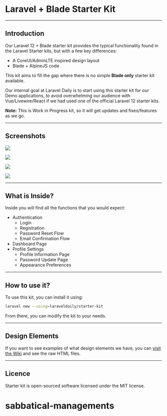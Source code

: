 # Laravel + Blade Starter Kit

---

## Introduction

Our Laravel 12 + Blade starter kit provides the typical functionality found in the Laravel Starter kits, but with a few key differences:

- A CoreUI/AdminLTE inspired design layout
- Blade + AlpineJS code

This kit aims to fill the gap where there is no simple **Blade only** starter kit available.

Our internal goal at Laravel Daily is to start using this starter kit for our Demo applications, to avoid overwhelming our audience with Vue/Livewire/React if we had used one of the official Laravel 12 starter kits.

**Note:** This is Work in Progress kit, so it will get updates and fixes/features as we go.

---

## Screenshots

![](https://laraveldaily.com/uploads/2025/05/LoginPage.png)

![](https://laraveldaily.com/uploads/2025/05/RegisterPage.png)

![](https://laraveldaily.com/uploads/2025/05/DashboardPage.png)

![](https://laraveldaily.com/uploads/2025/05/ProfilePage.png)

---

## What is Inside?

Inside you will find all the functions that you would expect:

- Authentication
    - Login
    - Registration
    - Password Reset Flow
    - Email Confirmation Flow
- Dashboard Page
- Profile Settings
    - Profile Information Page
    - Password Update Page
    - Appearance Preferences

---

## How to use it?

To use this kit, you can install it using:

```bash
laravel new --using=laraveldaily/starter-kit
```

From there, you can modify the kit to your needs.

---

## Design Elements

If you want to see examples of what design elements we have, you can [visit the Wiki](<https://github.com/LaravelDaily/starter-kit/wiki/Design-Examples-(Raw-Files)>) and see the raw HTML files.

---

## Licence

Starter kit is open-sourced software licensed under the MIT license.
# sabbatical-managements
